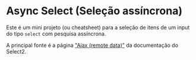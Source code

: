 # Async Select (Seleção assíncrona)

Este é um mini projeto (ou cheatsheet) para a seleção de itens de um input do tipo `select` com pesquisa assíncrona.

A principal fonte é a página ["Ajax (remote data)"](#https://select2.org/data-sources/ajax) da documentação do Select2. 